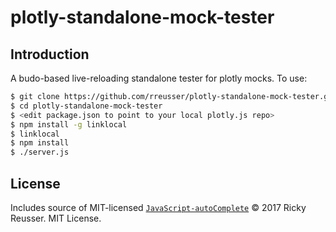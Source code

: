 # plotly-standalone-mock-tester

## Introduction

A budo-based live-reloading standalone tester for plotly mocks. To use:

```bash
$ git clone https://github.com/rreusser/plotly-standalone-mock-tester.git
$ cd plotly-standalone-mock-tester
$ <edit package.json to point to your local plotly.js repo>
$ npm install -g linklocal
$ linklocal
$ npm install
$ ./server.js
```

## License

Includes source of MIT-licensed [`JavaScript-autoComplete`](https://github.com/Pixabay/JavaScript-autoComplete)
&copy; 2017 Ricky Reusser. MIT License.
